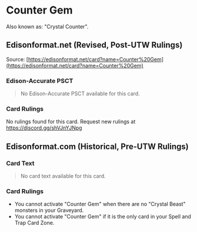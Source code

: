 # Counter Gem

Also known as: "Crystal Counter".

## Edisonformat.net (Revised, Post-UTW Rulings)

Source: [https://edisonformat.net/card?name=Counter%20Gem](https://edisonformat.net/card?name=Counter%20Gem)

### Edison-Accurate PSCT

> No Edison-Accurate PSCT available for this card.

### Card Rulings

No rulings found for this card. Request new rulings at https://discord.gg/shVJnYJNpg


## Edisonformat.com (Historical, Pre-UTW Rulings)

### Card Text

> No card text available for this card.

### Card Rulings

*   You cannot activate "Counter Gem" when there are no "Crystal Beast" monsters in your Graveyard.
*   You cannot activate "Counter Gem" if it is the only card in your Spell and Trap Card Zone.


